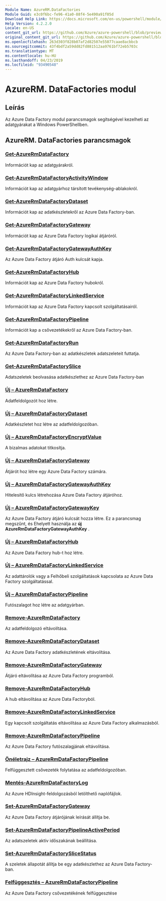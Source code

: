 ```yaml
---
Module Name: AzureRM.DataFactories
Module Guid: e3c0f6bc-fe96-41a0-88f4-5e490a91f05d
Download Help Link: https://docs.microsoft.com/en-us/powershell/module/azurerm.datafactories
Help Version: 4.2.2.0
Locale: en-US
content_git_url: https://github.com/Azure/azure-powershell/blob/preview/src/ResourceManager/DataFactories/Commands.DataFactories/help/AzureRM.DataFactories.md
original_content_git_url: https://github.com/Azure/azure-powershell/blob/preview/src/ResourceManager/DataFactories/Commands.DataFactories/help/AzureRM.DataFactories.md
ms.openlocfilehash: 263d303f828b07af2d82507e55077caae8acbbcb
ms.sourcegitcommit: 43f4bdf2a59dd82fd881512aa9761bf72eb5703c
ms.translationtype: MT
ms.contentlocale: hu-HU
ms.lasthandoff: 04/23/2019
ms.locfileid: "93490548"
---
```

# AzureRM. DataFactories modul
## Leírás
Az Azure Data Factory modul parancsmagok segítségével kezelheti az adatgyárakat a Windows PowerShellben.

## AzureRM. DataFactories parancsmagok
### [Get-AzureRmDataFactory](Get-AzureRmDataFactory.md)
Információt kap az adatgyárakról.

### [Get-AzureRmDataFactoryActivityWindow](Get-AzureRmDataFactoryActivityWindow.md)
Információt kap az adatgyárhoz társított tevékenység-ablakokról.

### [Get-AzureRmDataFactoryDataset](Get-AzureRmDataFactoryDataset.md)
Információt kap az adatkészletekről az Azure Data Factory-ban.

### [Get-AzureRmDataFactoryGateway](Get-AzureRmDataFactoryGateway.md)
Információt kap az Azure Data Factory logikai átjáróról.

### [Get-AzureRmDataFactoryGatewayAuthKey](Get-AzureRmDataFactoryGatewayAuthKey.md)
Az Azure Data Factory átjáró Auth kulcsát kapja.

### [Get-AzureRmDataFactoryHub](Get-AzureRmDataFactoryHub.md)
Információt kap az Azure Data Factory hubokról.

### [Get-AzureRmDataFactoryLinkedService](Get-AzureRmDataFactoryLinkedService.md)
Információt kap az Azure Data Factory kapcsolt szolgáltatásairól.

### [Get-AzureRmDataFactoryPipeline](Get-AzureRmDataFactoryPipeline.md)
Információt kap a csővezetékekről az Azure Data Factory-ban.

### [Get-AzureRmDataFactoryRun](Get-AzureRmDataFactoryRun.md)
Az Azure Data Factory-ban az adatkészletek adatszeleteit futtatja.

### [Get-AzureRmDataFactorySlice](Get-AzureRmDataFactorySlice.md)
Adatszeletek beolvasása adatkészlethez az Azure Data Factory-ban

### [Új – AzureRmDataFactory](New-AzureRmDataFactory.md)
Adatfeldolgozót hoz létre.

### [Új – AzureRmDataFactoryDataset](New-AzureRmDataFactoryDataset.md)
Adatkészletet hoz létre az adatfeldolgozóban.

### [Új – AzureRmDataFactoryEncryptValue](New-AzureRmDataFactoryEncryptValue.md)
A bizalmas adatokat titkosítja.

### [Új – AzureRmDataFactoryGateway](New-AzureRmDataFactoryGateway.md)
Átjárót hoz létre egy Azure Data Factory számára.

### [Új – AzureRmDataFactoryGatewayAuthKey](New-AzureRmDataFactoryGatewayAuthKey.md)
Hitelesítő kulcs létrehozása Azure Data Factory átjáróhoz.

### [Új – AzureRmDataFactoryGatewayKey](New-AzureRmDataFactoryGatewayKey.md)
Az Azure Data Factory átjáró kulcsát hozza létre. Ez a parancsmag megszűnt, és Ehelyett használja az **új AzureRmDataFactoryGatewayAuthKey** .

### [Új – AzureRmDataFactoryHub](New-AzureRmDataFactoryHub.md)
Az Azure Data Factory hub-t hoz létre.

### [Új – AzureRmDataFactoryLinkedService](New-AzureRmDataFactoryLinkedService.md)
Az adattárolók vagy a Felhőbeli szolgáltatások kapcsolata az Azure Data Factory szolgáltatással.

### [Új – AzureRmDataFactoryPipeline](New-AzureRmDataFactoryPipeline.md)
Futószalagot hoz létre az adatgyárban.

### [Remove-AzureRmDataFactory](Remove-AzureRmDataFactory.md)
Az adatfeldolgozó eltávolítása.

### [Remove-AzureRmDataFactoryDataset](Remove-AzureRmDataFactoryDataset.md)
Az Azure Data Factory adatkészletének eltávolítása.

### [Remove-AzureRmDataFactoryGateway](Remove-AzureRmDataFactoryGateway.md)
Átjáró eltávolítása az Azure Data Factory programból.

### [Remove-AzureRmDataFactoryHub](Remove-AzureRmDataFactoryHub.md)
A hub eltávolítása az Azure Data Factoryból.

### [Remove-AzureRmDataFactoryLinkedService](Remove-AzureRmDataFactoryLinkedService.md)
Egy kapcsolt szolgáltatás eltávolítása az Azure Data Factory alkalmazásból.

### [Remove-AzureRmDataFactoryPipeline](Remove-AzureRmDataFactoryPipeline.md)
Az Azure Data Factory futószalagjának eltávolítása.

### [Önéletrajz – AzureRmDataFactoryPipeline](Resume-AzureRmDataFactoryPipeline.md)
Felfüggesztett csővezeték folytatása az adatfeldolgozóban.

### [Mentés-AzureRmDataFactoryLog](Save-AzureRmDataFactoryLog.md)
Az Azure HDInsight-feldolgozásból letölthető naplófájlok.

### [Set-AzureRmDataFactoryGateway](Set-AzureRmDataFactoryGateway.md)
Az Azure Data Factory átjárójának leírását állítja be.

### [Set-AzureRmDataFactoryPipelineActivePeriod](Set-AzureRmDataFactoryPipelineActivePeriod.md)
Az adatszeletek aktív időszakának beállítása.

### [Set-AzureRmDataFactorySliceStatus](Set-AzureRmDataFactorySliceStatus.md)
A szeletek állapotát állítja be egy adatkészlethez az Azure Data Factory-ban.

### [Felfüggesztés – AzureRmDataFactoryPipeline](Suspend-AzureRmDataFactoryPipeline.md)
Az Azure Data Factory csővezetékének felfüggesztése


